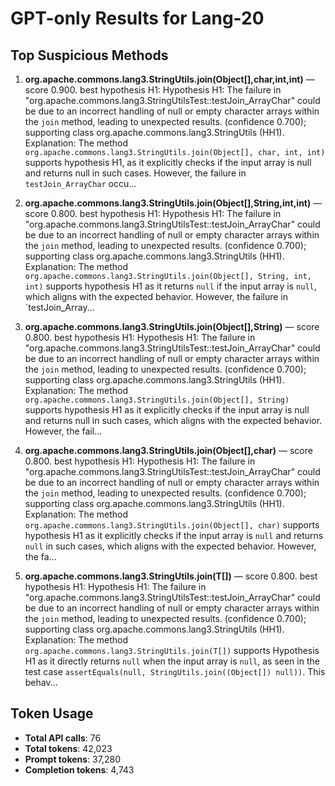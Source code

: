 # GPT-only Results for Lang-20

## Top Suspicious Methods

1. **org.apache.commons.lang3.StringUtils.join(Object[],char,int,int)** — score 0.900. best hypothesis H1: Hypothesis H1: The failure in "org.apache.commons.lang3.StringUtilsTest::testJoin_ArrayChar" could be due to an incorrect handling of null or empty character arrays within the `join` method, leading to unexpected results. (confidence 0.700); supporting class org.apache.commons.lang3.StringUtils (HH1).
    Explanation: The method `org.apache.commons.lang3.StringUtils.join(Object[], char, int, int)` supports hypothesis H1, as it explicitly checks if the input array is null and returns null in such cases. However, the failure in `testJoin_ArrayChar` occu...

2. **org.apache.commons.lang3.StringUtils.join(Object[],String,int,int)** — score 0.800. best hypothesis H1: Hypothesis H1: The failure in "org.apache.commons.lang3.StringUtilsTest::testJoin_ArrayChar" could be due to an incorrect handling of null or empty character arrays within the `join` method, leading to unexpected results. (confidence 0.700); supporting class org.apache.commons.lang3.StringUtils (HH1).
    Explanation: The method `org.apache.commons.lang3.StringUtils.join(Object[], String, int, int)` supports hypothesis H1 as it returns `null` if the input array is `null`, which aligns with the expected behavior. However, the failure in `testJoin_Array...

3. **org.apache.commons.lang3.StringUtils.join(Object[],String)** — score 0.800. best hypothesis H1: Hypothesis H1: The failure in "org.apache.commons.lang3.StringUtilsTest::testJoin_ArrayChar" could be due to an incorrect handling of null or empty character arrays within the `join` method, leading to unexpected results. (confidence 0.700); supporting class org.apache.commons.lang3.StringUtils (HH1).
    Explanation: The method `org.apache.commons.lang3.StringUtils.join(Object[], String)` supports hypothesis H1 as it explicitly checks if the input array is null and returns null in such cases, which aligns with the expected behavior. However, the fail...

4. **org.apache.commons.lang3.StringUtils.join(Object[],char)** — score 0.800. best hypothesis H1: Hypothesis H1: The failure in "org.apache.commons.lang3.StringUtilsTest::testJoin_ArrayChar" could be due to an incorrect handling of null or empty character arrays within the `join` method, leading to unexpected results. (confidence 0.700); supporting class org.apache.commons.lang3.StringUtils (HH1).
    Explanation: The method `org.apache.commons.lang3.StringUtils.join(Object[], char)` supports hypothesis H1 as it explicitly checks if the input array is `null` and returns `null` in such cases, which aligns with the expected behavior. However, the fa...

5. **org.apache.commons.lang3.StringUtils.join(T[])** — score 0.800. best hypothesis H1: Hypothesis H1: The failure in "org.apache.commons.lang3.StringUtilsTest::testJoin_ArrayChar" could be due to an incorrect handling of null or empty character arrays within the `join` method, leading to unexpected results. (confidence 0.700); supporting class org.apache.commons.lang3.StringUtils (HH1).
    Explanation: The method `org.apache.commons.lang3.StringUtils.join(T[])` supports Hypothesis H1 as it directly returns `null` when the input array is `null`, as seen in the test case `assertEquals(null, StringUtils.join((Object[]) null))`. This behav...


## Token Usage

- **Total API calls**: 76
- **Total tokens**: 42,023
- **Prompt tokens**: 37,280
- **Completion tokens**: 4,743
